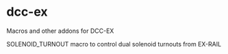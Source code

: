 # dcc-ex
Macros and other addons for DCC-EX


SOLENOID_TURNOUT
	macro to control dual solenoid turnouts from EX-RAIL


